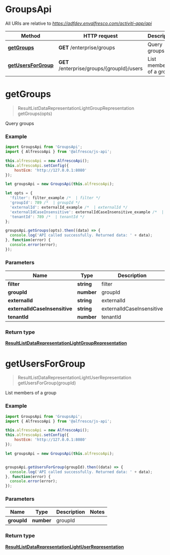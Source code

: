 # GroupsApi

All URIs are relative to *https://adfdev.envalfresco.com/activiti-app/api*

Method | HTTP request | Description
------------- | ------------- | -------------
[**getGroups**](GroupsApi.md#getGroups) | **GET** /enterprise/groups | Query groups
[**getUsersForGroup**](GroupsApi.md#getUsersForGroup) | **GET** /enterprise/groups/{groupId}/users | List members of a group


<a name="getGroups"></a>
# **getGroups**
> ResultListDataRepresentationLightGroupRepresentation getGroups(opts)

Query groups

### Example
```javascript
import GroupsApi from 'GroupsApi';
import { AlfrescoApi } from '@alfresco/js-api';

this.alfrescoApi = new AlfrescoApi();
this.alfrescoApi.setConfig({
    hostEcm: 'http://127.0.0.1:8080'
});

let groupsApi = new GroupsApi(this.alfrescoApi);

let opts = { 
  'filter': filter_example /*  | filter */
  'groupId': 789 /*  | groupId */
  'externalId': externalId_example /*  | externalId */
  'externalIdCaseInsensitive': externalIdCaseInsensitive_example /*  | externalIdCaseInsensitive */
  'tenantId': 789 /*  | tenantId */
};

groupsApi.getGroups(opts).then((data) => {
  console.log('API called successfully. Returned data: ' + data);
}, function(error) {
  console.error(error);
});

```

### Parameters

Name | Type | Description  | Notes
------------- | ------------- | ------------- | -------------
 **filter** | **string**| filter | [optional] 
 **groupId** | **number**| groupId | [optional] 
 **externalId** | **string**| externalId | [optional] 
 **externalIdCaseInsensitive** | **string**| externalIdCaseInsensitive | [optional] 
 **tenantId** | **number**| tenantId | [optional] 

### Return type

[**ResultListDataRepresentationLightGroupRepresentation**](ResultListDataRepresentationLightGroupRepresentation.md)

<a name="getUsersForGroup"></a>
# **getUsersForGroup**
> ResultListDataRepresentationLightUserRepresentation getUsersForGroup(groupId)

List members of a group

### Example
```javascript
import GroupsApi from 'GroupsApi';
import { AlfrescoApi } from '@alfresco/js-api';

this.alfrescoApi = new AlfrescoApi();
this.alfrescoApi.setConfig({
    hostEcm: 'http://127.0.0.1:8080'
});

let groupsApi = new GroupsApi(this.alfrescoApi);


groupsApi.getUsersForGroup(groupId).then((data) => {
  console.log('API called successfully. Returned data: ' + data);
}, function(error) {
  console.error(error);
});

```

### Parameters

Name | Type | Description  | Notes
------------- | ------------- | ------------- | -------------
 **groupId** | **number**| groupId | 

### Return type

[**ResultListDataRepresentationLightUserRepresentation**](ResultListDataRepresentationLightUserRepresentation.md)

